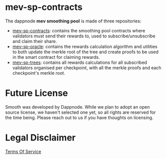 # mev-sp-contracts

The dappnode **mev smoothing pool** is made of three repositories:

- [mev-sp-contracts](https://github.com/dappnode/mev-sp-contracts): contains the smoothing pool contracts where validators must send their rewards to, used to subscribe/unsubscribe and claim their share.
- [mev-sp-oracle](https://github.com/dappnode/mev-sp-oracle): contains the rewards calculation algorithm and utilities to both update the merkle root of the tree and create proofs to be used in the smart contract for claiming rewards.
- [mev-sp-trees](https://github.com/dappnode/mev-sp-trees): contains all rewards calculations for all subscribed validators organised per checkpoint, with all the merkle proofs and each checkpoint's merkle root.

# Future License
Smooth was developed by Dappnode. While we plan to adopt an open source license, we haven't selected one yet, so all rights are reserved for the time being. Please reach out to us if you have thoughts on licensing.

# Legal Disclaimer
[Terms Of Service](https://github.com/dappnode/mev-sp-contracts/blob/main/TERMS_OF_SERVICE.md)
